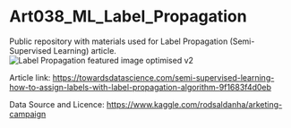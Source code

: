 # Art038_ML_Label_Propagation
Public repository with materials used for Label Propagation (Semi-Supervised Learning) article. 
![Label Propagation featured image optimised v2](https://user-images.githubusercontent.com/24861699/143793850-8fe8d70c-1c00-4aa4-9da5-40c97872f041.png)

Article link: https://towardsdatascience.com/semi-supervised-learning-how-to-assign-labels-with-label-propagation-algorithm-9f1683f4d0eb

Data Source and Licence: https://www.kaggle.com/rodsaldanha/arketing-campaign
